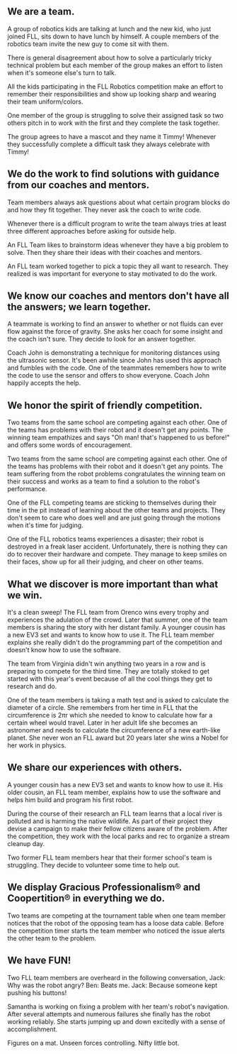 ## We are a team.

A group of robotics kids are talking at lunch and the new kid, who just joined FLL, sits down to have lunch by himself. A couple members of the robotics team invite the new guy to come sit with them.

There is general disagreement about how to solve a particularly tricky technical problem but each member of the group makes an effort to listen when it's someone else's turn to talk.

All the kids participating in the FLL Robotics competition make an effort to remember their responsibilities and show up looking sharp and wearing their team uniform/colors.

One member of the group is struggling to solve their assigned task so two others pitch in to work with the first and they complete the task together.

The group agrees to have a mascot and they name it Timmy! Whenever they successfully complete a difficult task they always celebrate with Timmy!

## We do the work to find solutions with guidance from our coaches and mentors.

Team members always ask questions about what certain program blocks do and how they fit together. They never ask the coach to write code.

Whenever there is a difficult program to write the team always tries at least three different approaches before asking for outside help.

An FLL Team likes to brainstorm ideas whenever they have a big problem to solve. Then they share their ideas with their coaches and mentors.

An FLL team worked together to pick a topic they all want to research. They realized is was important for everyone to stay motivated to do the work.

## We know our coaches and mentors don't have all the answers; we learn together.

A teammate is working to find an answer to whether or not fluids can ever flow against the force of gravity. She asks her coach for some insight and the coach isn't sure. They decide to look for an answer together.

Coach John is demonstrating a technique for monitoring distances using the ultrasonic sensor. It's been awhile since John has used this approach and fumbles with the code. One of the teammates remembers how to write the code to use the sensor and offers to show everyone. Coach John happily accepts the help.

## We honor the spirit of friendly competition.

Two teams from the same school are competing against each other. One of the teams has problems with their robot and it doesn't get any points. The winning team empathizes and says "Oh man! that's happened to us before!" and offers some words of encouragement.

Two teams from the same school are competing against each other. One of the teams has problems with their robot and it doesn't get any points. The team suffering from the robot problems congratulates the winning team on their success and works as a team to find a solution to the robot's performance.

One of the FLL competing teams are sticking to themselves during their time in the pit instead of learning about the other teams and projects. They don't seem to care who does well and are just going through the motions when it's time for judging.

One of the FLL robotics teams experiences a disaster; their robot is destroyed in a freak laser accident. Unfortunately, there is nothing they can do to recover their hardware and compete. They manage to keep smiles on their faces, show up for all their judging, and cheer on other teams.

## What we discover is more important than what we win.

It's a clean sweep! The FLL team from Orenco wins every trophy and experiences the adulation of the crowd. Later that summer, one of the team members is sharing the story with her distant family. A younger cousin has a new EV3 set and wants to know how to use it. The FLL team member explains she really didn't do the programming part of the competition and doesn't know how to use the software.

The team from Virginia didn't win anything two years in a row and is preparing to compete for the third time. They are totally stoked to get started with this year's event because of all the cool things they get to research and do.

One of the team members is taking a math test and is asked to calculate the diameter of a circle. She remembers from her time in FLL that the circumference is 2πr which she needed to know to calculate how far a certain wheel would travel. Later in her adult life she becomes an astronomer and needs to calculate the circumference of a new earth-like planet. She never won an FLL award but 20 years later she wins a Nobel for her work in physics. 

## We share our experiences with others.

A younger cousin has a new EV3 set and wants to know how to use it. His older cousin, an FLL team member, explains how to use the software and helps him build and program his first robot.

During the course of their research an FLL team learns that a local river is polluted and is harming the native wildlife. As part of their project they devise a campaign to make their fellow citizens aware of the problem. After the competition, they work with the local parks and rec to organize a stream cleanup day.

Two former FLL team members hear that their former school's team is struggling. They decide to volunteer some time to help out.

## We display Gracious Professionalism® and Coopertition® in everything we do.

Two teams are competing at the tournament table when one team member notices that the robot of the opposing team has a loose data cable. Before the competition timer starts the team member who noticed the issue alerts the other team to the problem.

## We have FUN!

Two FLL team members are overheard in the following conversation,
Jack: Why was the robot angry?
Ben: Beats me.
Jack: Because someone kept pushing his buttons!

Samantha is working on fixing a problem with her team's robot's navigation. After several attempts and numerous failures she finally has the robot working reliably. She starts jumping up and down excitedly with a sense of accomplishment.

Figures on a mat.
Unseen forces controlling.
Nifty little bot.
